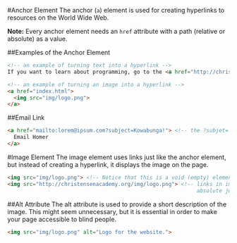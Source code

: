 #Anchor Element
The anchor (`a`) element is used for creating hyperlinks to resources on the World Wide Web.

**Note:** Every anchor element needs an `href` attribute with a path (relative or absolute) as a value.

##Examples of the Anchor Element
```html
<!-- an example of turning text into a hyperlink -->
If you want to learn about programming, go to the <a href="http://christensenacademy.org"> Christensen Academy </a>

<!-- an example of turning an image into a hyperlink -->
<a href="index.html">
  <img src="img/logo.png">
</a>
```

##Email Link
```html
<a href="mailto:lorem@ipsum.com?subject=Kowabunga!"> <!-- the ?subjet= part is optional -->
  Email Homer
</a>
```

#Image Element
The image element uses links just like the anchor element, but instead of creating a hyperlink, it displays the image on the page.

```html
<img src="img/logo.png"> <!-- Notice that this is a void (empty) element -->
<img src="http://christensenacademy.org/img/logo.png"> <!-- links in images can be relative or
                                                            absolute just like anchor elements -->
```

##Alt Attribute
The alt attribute is used to provide a short description of the image. This might seem unnecessary, but it is essential in order to make your page accessible to blind people.

```html
<img src="img/logo.png" alt="Logo for the website.">
```
